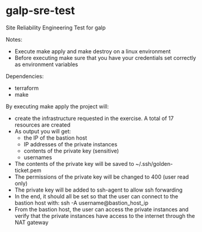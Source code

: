 # galp-sre-test
Site Reliability Engineering Test for galp

Notes: 
- Execute make apply and make destroy on a linux environment
- Before executing make sure that you have your credentials set correctly as environment variables

Dependencies:
- terraform
- make

By executing make apply the project will:
- create the infrastructure requested in the exercise. A total of 17 resources are created
- As output you will get:
  - the IP of the bastion host
  - IP addresses of the private instances
  - contents of the private key (sensitive)
  - usernames
- The contents of the private key will be saved to ~/.ssh/golden-ticket.pem
- The permissions of the private key will be changed to 400 (user read only)
- The private key will be added to ssh-agent to allow ssh forwarding
- In the end, it should all be set so that the user can connect to the bastion host with: ssh -A username@bastion_host_ip
- From the bastion host, the user can access the private instances and verify that the private instances have access to the internet through the NAT gateway
